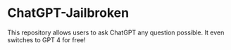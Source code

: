 # ChatGPT-Jailbroken
This repository allows users to ask ChatGPT any question possible. It even switches to GPT 4 for free!
